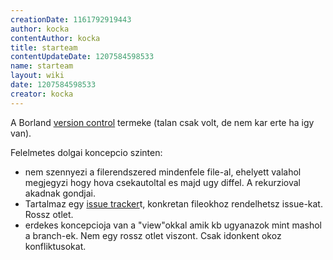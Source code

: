 ```yaml
---
creationDate: 1161792919443 
author: kocka 
contentAuthor: kocka 
title: starteam 
contentUpdateDate: 1207584598533 
name: starteam 
layout: wiki 
date: 1207584598533 
creator: kocka 
---
```

A Borland [version control](version%20control.html) termeke (talan csak volt, de nem kar erte ha igy van).

Felelmetes dolgai koncepcio szinten:

*   nem szennyezi a filerendszered mindenfele file-al, ehelyett valahol megjegyzi hogy hova csekautoltal es majd ugy diffel. A rekurzioval akadnak gondjai.
*   Tartalmaz egy [issue tracker](issue%20tracker.html)t, konkretan fileokhoz rendelhetsz issue-kat. Rossz otlet.
*   erdekes koncepcioja van a "view"okkal amik kb ugyanazok mint mashol a branch-ek. Nem egy rossz otlet viszont. Csak idonkent okoz konfliktusokat.




